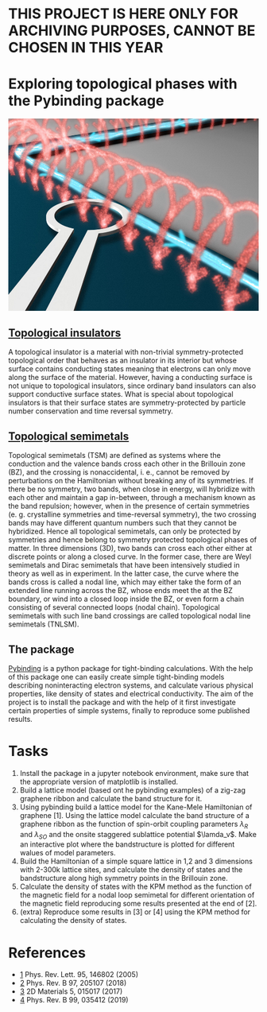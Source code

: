 # THIS PROJECT IS HERE ONLY FOR ARCHIVING PURPOSES, CANNOT BE CHOSEN IN THIS YEAR

# Exploring topological phases with the Pybinding package

![](4-scientistsma.jpg)
## [Topological insulators](https://en.wikipedia.org/wiki/Topological_insulator)
A topological insulator is a material with non-trivial symmetry-protected topological order that behaves as an insulator in its interior but whose surface contains conducting states meaning that electrons can only move along the surface of the material. However, having a conducting surface is not unique to topological insulators, since ordinary band insulators can also support conductive surface states. What is special about topological insulators is that their surface states are symmetry-protected by particle number conservation and time reversal symmetry.

## [Topological semimetals](https://arxiv.org/pdf/1609.05414.pdf)
Topological semimetals (TSM) are defined as systems where the conduction and the valence bands cross each
other in the Brillouin zone (BZ), and the crossing is nonaccidental, i. e., cannot be removed by perturbations on
the Hamiltonian without breaking any of its symmetries.
If there be no symmetry, two bands, when close in energy, will hybridize with each other and maintain a gap
in-between, through a mechanism known as the band repulsion; however, when in the presence of certain symmetries
(e. g. crystalline symmetries and time-reversal symmetry), the two crossing bands may have different quantum numbers
such that they cannot be hybridized. Hence all topological semimetals, can
only be protected by symmetries and hence belong to symmetry protected topological phases of matter.
In three dimensions (3D), two bands can cross each other either at discrete points or along a closed curve. 
In the former case, there are Weyl semimetals and Dirac semimetals that have been intensively studied
in theory as well as in experiment. In the latter case, the curve where the bands cross is called a nodal line,
which may either take the form of an extended line running across the BZ, whose ends meet the at the BZ boundary,
or wind into a closed loop inside the BZ, or even form a chain consisting of several connected loops (nodal chain).
Topological semimetals with such line band crossings are called topological nodal line semimetals (TNLSM).

## The package
[Pybinding](http://docs.pybinding.site/en/stable/) is a python package for tight-binding calculations. 
With the help of this package one can easily create simple tight-binding models describing noninteracting
electron systems, and calculate various physical properties, like density of states and electrical conductivity.
The aim of the project is to install the package and with the help of it first investigate certain properties
of simple systems, finally to reproduce some published results.




# Tasks

 1. Install the package in a jupyter notebook environment, make sure that the appropriate version of matplotlib is installed.
 2. Build a lattice model (based ont he pybinding examples) of a zig-zag graphene ribbon and calculate the band structure for it. 
 3. Using pybinding build a lattice model for the Kane-Mele Hamiltonian of graphene [1]. Using the lattice model calculate the band structure of a graphene ribbon as the function of spin-orbit coupling parameters $\lambda_R$ and $\lambda_{SO}$ and the onsite staggered sublattice potential $\lamda_v$. Make an interactive plot where the bandstructure is plotted for different walues of model parameters.
 4. Build the Hamiltonian of a simple square lattice in 1,2 and 3 dimensions with 2-300k lattice sites, and calculate the density of states and the bandstructure along high symmetry points in the Brillouin zone.
 5. Calculate the density of states with the KPM method as the function of the magnetic field for a nodal loop semimetal for different orientation of the magnetic field reproducing some results presented at the end of [2].
 6. (extra) Reproduce some results in [3] or [4] using the KPM method for calculating the density of states.

# References

- [1](https://arxiv.org/abs/cond-mat/0506581) Phys. Rev. Lett. 95, 146802 (2005)
- [2](https://arxiv.org/abs/1801.04721) Phys. Rev. B 97, 205107 (2018)
- [3](https://arxiv.org/abs/1711.01678) 2D Materials  5, 015017 (2017)
- [4](https://arxiv.org/abs/1812.07299) Phys. Rev. B 99, 035412 (2019)
